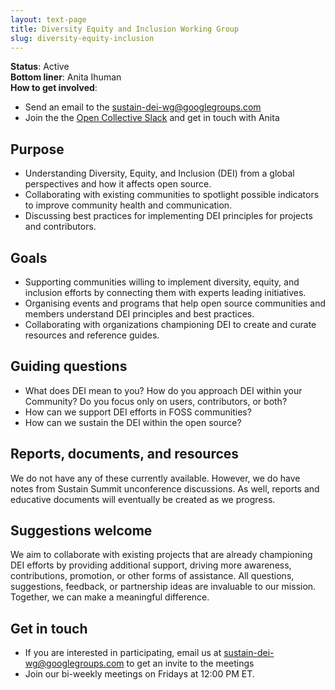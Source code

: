 ```yaml
---
layout: text-page
title: Diversity Equity and Inclusion Working Group
slug: diversity-equity-inclusion
---
```


**Status**: Active<br>
**Bottom liner**: Anita Ihuman<br>
**How to get involved**:

* Send an email to the [sustain-dei-wg@googlegroups.com](sustain-dei-wg@googlegroups.com)
* Join the the [Open Collective Slack](https://slack.opencollective.com/) and get in touch with Anita

## Purpose

* Understanding Diversity, Equity, and Inclusion (DEI) from  a global perspectives and how it affects open source.
* Collaborating with existing communities to spotlight possible indicators to improve community health and communication.
* Discussing best practices for implementing DEI principles for projects and contributors.

## Goals

* Supporting communities willing to implement diversity, equity, and inclusion efforts by connecting them with experts leading initiatives.
* Organising events and programs that help open source communities and members understand DEI principles and best practices.
* Collaborating with organizations championing DEI to create and curate resources and reference guides.

## Guiding questions

* What does DEI mean to you? How do you approach DEI within your Community? Do you focus only on users, contributors, or both?
* How can we support DEI efforts in FOSS communities?
* How can we sustain the DEI within the open source?

## Reports, documents, and resources

We do not have any of these currently available. However, we do have notes from Sustain Summit unconference discussions. As well, reports and educative documents will eventually be created as we progress.

## Suggestions welcome

We aim to collaborate with existing projects that are already championing DEI efforts by providing additional support, driving more awareness, contributions, promotion, or other forms of assistance. All questions, suggestions, feedback, or partnership ideas are invaluable to our mission. Together, we can make a meaningful difference.


## Get in touch

* If you are interested in participating, email us at [sustain-dei-wg@googlegroups.com](sustain-dei-wg@googlegroups.com) to get an invite to the meetings
* Join our bi-weekly meetings on Fridays at 12:00 PM ET.
